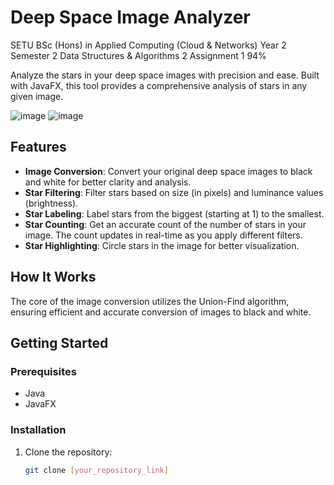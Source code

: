 # Deep Space Image Analyzer

SETU BSc (Hons) in Applied Computing (Cloud &amp; Networks) Year 2 Semester 2 Data Structures &amp; Algorithms 2 Assignment 1 94%

Analyze the stars in your deep space images with precision and ease. Built with JavaFX, this tool provides a comprehensive analysis of stars in any given image.

![image](https://github.com/JayLangfordGitHub/DeepSpaceImageAnalyser/assets/132077071/7ec5cddf-fe31-451f-84b2-6553ec98135f)
![image](https://github.com/JayLangfordGitHub/DeepSpaceImageAnalyser/assets/132077071/031997ad-2680-41a4-9742-77cab088bf46)

## Features

- **Image Conversion**: Convert your original deep space images to black and white for better clarity and analysis.
- **Star Filtering**: Filter stars based on size (in pixels) and luminance values (brightness).
- **Star Labeling**: Label stars from the biggest (starting at 1) to the smallest.
- **Star Counting**: Get an accurate count of the number of stars in your image. The count updates in real-time as you apply different filters.
- **Star Highlighting**: Circle stars in the image for better visualization.

## How It Works

The core of the image conversion utilizes the Union-Find algorithm, ensuring efficient and accurate conversion of images to black and white.

## Getting Started

### Prerequisites

- Java
- JavaFX

### Installation

1. Clone the repository:
   ```bash
   git clone [your_repository_link]
